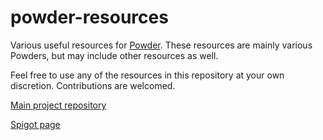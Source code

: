 # powder-resources
Various useful resources for [Powder](https://www.spigotmc.org/resources/powder.57227/). These resources are mainly various Powders, but may include other resources as well.

Feel free to use any of the resources in this repository at your own discretion. Contributions are welcomed.

[Main project repository](https://github.com/Ruinscraft/Powder)

[Spigot page](https://www.spigotmc.org/resources/powder.57227/)